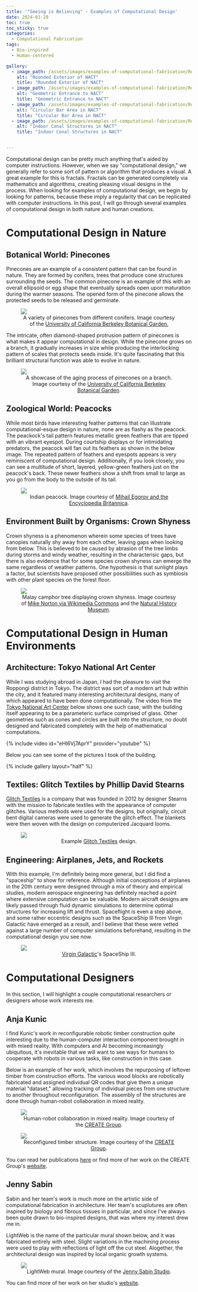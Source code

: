 ```yaml
---
title: '"Seeing is Believing" - Examples of Computational Design'
date: 2024-01-28
toc: true
toc_sticky: true
categories:
  - Computational Fabrication
tags:
  - Bio-inspired
  - Human-centered

gallery:
  - image_path: /assets/images/examples-of-computational-fabrication/Roppongi_nact_exterior1.JPG
    alt: "Rounded Exterior of NACT"
    title: "Rounded Exterior of NACT"
  - image_path: /assets/images/examples-of-computational-fabrication/Roppongi_nact_exterior2.JPG
    alt: "Geometric Entrance to NACT"
    title: "Geometric Entrance to NACT"
  - image_path: /assets/images/examples-of-computational-fabrication/Roppongi_nact_interior1.JPG
    alt: "Circular Bar Area in NACT"
    title: "Circular Bar Area in NACT"
  - image_path: /assets/images/examples-of-computational-fabrication/Roppongi_nact_interior2.JPG
    alt: "Indoor Conal Structures in NACT"
    title: "Indoor Conal Structures in NACT"


---
```


Computational design can be pretty much anything that's aided by computer instructions. However, when we say "computational design," we generally refer to some sort of pattern or algorithm that produces a visual. A great example for this is fractals. Fractals can be generated completely via mathematics and algorithms, creating pleasing visual designs in the process. When looking for examples of computational design, we begin by looking for patterns, because these imply a regularity that can be replicated with computer instructions. In this post, I will go through several examples of computational design in both nature and human creations.

# Computational Design in Nature
## Botanical World: Pinecones
Pinecones are an example of a consistent pattern that can be found in nature. They are formed by conifers, trees that prroduce cone structures surrounding the seeds. The common pinecone is an example of this with an overall ellipsoid or egg shape that eventually spreads open upon maturation during the warmer seasons. The opened form of the pinecone allows the protected seeds to be released and germinate.
<figure class="align-center">
  <a href="https://botanicalgarden.berkeley.edu/glad-you-asked/cones">
  <img src="https://botanicalgarden.berkeley.edu/wp-content/uploads/2020/04/Cone-variety.jpeg"></a>

  <figcaption style="text-align: center;">A variety of pinecones from different conifers. Image courtesy of the <a href="https://botanicalgarden.berkeley.edu/glad-you-asked/cones">University of California Berkeley Botanical Garden.</a></figcaption>
</figure>

The intricate, often diamond-shaped protrusion pattern of pinecones is what makes it appear computational in design. While the pinecone grows on a branch, it gradually increases in size while producing the interlocking pattern of scales that protects seeds inside. It's quite fascinating that this brilliant structural function was able to evolve in nature.


<figure class="align-center">
  <a href="https://botanicalgarden.berkeley.edu/glad-you-asked/cones">
  <img src="https://botanicalgarden.berkeley.edu/wp-content/uploads/2020/04/Pine-cone-diagram_1.jpg"></a>

  <figcaption style="text-align: center;">A showcase of the aging process of pinecones on a branch. Image courtesy of the <a href="https://botanicalgarden.berkeley.edu/glad-you-asked/cones">University of California Berkeley Botanical Garden</a>.</figcaption>
</figure>

## Zoological World: Peacocks
While most birds have interesting feather patterns that can illustrate computational-esque design in nature, none are as flashy as the peacock. The peackock's tail pattern features metallic green feathers that are tipped with an vibrant eyespot. During courtship displays or for intimidating predators, the peacock will fan out its feathers as shown in the below image. The repeated pattern of feathers and eyespots appears is very reminiscent of computational design. Additionally, if you look closely, you can see a multitude of short, layered, yellow-green feathers just on the peacock's back. These newer feathers show a shift from small to large as you go from the body to the outside of its tail.

<figure class="align-center">
  <a href="https://www.britannica.com/animal/peacock">
  <img src="https://cdn.britannica.com/16/156416-050-5C80474F/peacock-Indian-tail-feathers.jpg"></a>

  <figcaption style="text-align: center;">Indian peacock. Image courtesy of <a href="https://www.britannica.com/animal/peacock">Mihail Egorov and the Encyclopedia Britannica</a>.</figcaption>
</figure>

## Environment Built by Organisms: Crown Shyness
Crown shyness is a phenomenon wherein some species of trees have canopies naturally shy away from each other, leaving gaps when looking from below. This is believed to be caused by abrasion of the tree limbs during storms and windy weather, resulting in the characterisic gaps, but there is also evidence that for some species crown shyness can emerge the same regardless of weather patterns. One hypothesis is that sunlight plays a factor, but scientists have proposed other possibilities such as symbiosis with other plant species on the forest floor.

<figure class="align-center">
  <a href="https://www.nhm.ac.uk/discover/crown-shyness-are-trees-social-distancing.html">
  <img src="https://www.nhm.ac.uk/content/dam/nhmwww/discover/crown-shyness/malay-camphor-tree-two-column.jpg.thumb.768.768.jpg"></a>

  <figcaption style="text-align: center;">Malay camphor tree displaying crown shyness. Image courtesy of <a href="https://commons.wikimedia.org/wiki/File:FRIM_canopy.JPG">Mike Norton via Wikimedia Commons</a> and the <a href="https://www.nhm.ac.uk/discover/crown-shyness-are-trees-social-distancing.html"> Natural History Museum</a>.</figcaption>
</figure>

# Computational Design in Human Environments

## Architecture: Tokyo National Art Center

While I was studying abroad in Japan, I had the pleasure to visit the Roppongi district in Tokyo. The district was sort of a modern art hub within the city, and it featured many interesting architectural designs, many of which appeared to have been done computationally. The video from the <a href="https://www.nact.jp/english/introduce/about.html">Tokyo National Art Center</a> below shows one such case, with the building itself appearing to be a parameteric surface comprised of glass. Other geometries such as cones and circles are built into the structure, no doubt designed and fabricated completely with the help of mathematical computations.

{% include video id="eHl6Vj7AprY" provider="youtube" %}

Below you can see some of the pictures I took of the building.

{% include gallery layout="half" %}

## Textiles: Glitch Textiles by Phillip David Stearns

<a href="https://glitchtextiles.com/home">Glitch Textiles</a> is a company that was founded in 2012 by designer Stearns with the mission to fabricate textiles with the appearance of computer glitches. Various methods were used for the designs, but originally, circuit bent digital cameras were used to generate the glitch effect. The blankets were then woven with the design on computerized Jacquard looms.

<figure class="align-center">
  <a href="https://glitchtextiles.com/home">
  <img src="https://images.squarespace-cdn.com/content/v1/55c119dee4b015abaf6df174/1641524403573-56MOAPISX5Y5TF8S2G6L/DCP_2994.png?format=2500w"></a>

  <figcaption style="text-align: center;">Example <a href="https://glitchtextiles.com/home">Glitch Textiles</a> design.</figcaption>
</figure>

## Engineering: Airplanes, Jets, and Rockets

With this example, I'm definitely being more general, but I did find a "spaceship" to show for reference. Although initial conceptions of airplanes in the 20th century were designed through a mix of theory and empirical studies, modern aerospace engineering has definitely reached a point where extensive computation can be valuable. Modern aircraft designs are likely passed through fluid dynamic simulations to determine optimal structures for increasing lift and thrust. Spaceflight is even a step above, and some rather eccentric designs such as the SpaceShip III from Virgin Galactic have emerged as a result, and I believe that these were vetted against a large number of computer simulations beforehand, resulting in the computational design you see now.

<figure class="align-center">
  <a href="https://www.astronomy.com/space-exploration/virgin-galactics-spaceship-iii-a-more-durable-spaceplane/">
  <img src="https://www.astronomy.com/wp-content/uploads/sites/2/2023/03/VSS_Imagine_00411280x720.png"></a>

  <figcaption style="text-align: center;"><a href="https://www.virgingalactic.com/">Virgin Galactic</a>'s SpaceShip III.</figcaption>
</figure>

# Computational Designers

In this section, I will highlight a couple computational researchers or designers whose work interests me.

## Anja Kunic
I find Kunic's work in reconfigurable robotic timber construction quite interesting due to the human-computer interaction component brought in with mixed reality. With computers and AI becoming increasingly ubiquitous, it's inevitable that we will want to see ways for humans to cooperate with robots in various tasks, like construction in this case.

Below is an example of her work, which involves the repurposing of leftover timber from construction efforts. The various wood blocks are robotically fabricated and assigned individual QR codes that give them a unique material "dataset," allowing tracking of individual pieces from one structure to another throughout reconfiguration. The assembly of the structures are done through human-robot collaboration in mixed reality.

<figure class="align-center">
  <a href="https://www.create-sdu.com/projects/reconwood02">
  <img src="https://images.squarespace-cdn.com/content/v1/5cb8a506b2cf7943b7b14c0f/1674143704844-W56ZLYOM157LD8NNBRIF/HRI+MR+nut+embedding+2+SMALL-01.jpg?format=1500w"></a>

  <figcaption style="text-align: center;">Human-robot collaboration in mixed reality. Image courtesy of the <a href="https://www.create-sdu.com/projects/reconwood02">CREATE Group</a>.</figcaption>
</figure>

<figure class="align-center">
  <a href="https://www.create-sdu.com/projects/reconwood02">
  <img src="https://images.squarespace-cdn.com/content/v1/5cb8a506b2cf7943b7b14c0f/1674145824003-UGKJO77VS22BRD8W8V8W/5K6A1221+Edit+less+yellow.jpg?format=1500w"></a>

  <figcaption style="text-align: center;">Reconfigured timber structure. Image courtesy of the <a href="https://www.create-sdu.com/projects/reconwood02">CREATE Group</a>.</figcaption>
</figure>

You can read her publications <a href="https://www.researchgate.net/profile/Anja-Kunic">here</a> or find more of her work on the CREATE Group's <a href="https://www.create-sdu.com/">website</a>.



## Jenny Sabin
Sabin and her team's work is much more on the artistic side of computational fabrication in architecture. Her team's scuplutures are often inspired by biology and fibrous tissues in particular, and since I've always been quite drawn to bio-inspired designs, that was where my interest drew me in.

LightWeb is the name of the particular mural shown below, and it was fabricated entirely with steel. Slight variations in the machining process were used to play with reflections of light off the cut steel. Alogether, the architectural design was inspired by local organic growth systems.

<figure class="align-center">
  <a href="https://www.jennysabin.com/lightweb">
  <img src="https://images.squarespace-cdn.com/content/v1/5783b6f903596e5098f3fce8/1512318412380-6V4J7OEBRGQAAG44CX4K/IMG_7974+%282%29+copy.jpg?format=2500w"></a>

  <figcaption style="text-align: center;">LightWeb mural. Image courtesy of the <a href="https://www.jennysabin.com/">Jenny Sabin Studio</a>.</figcaption>
</figure>

You can find more of her work on her studio's <a href="https://www.jennysabin.com/">website</a>.

